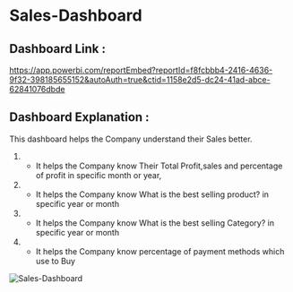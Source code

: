 # Sales-Dashboard

## Dashboard Link :
https://app.powerbi.com/reportEmbed?reportId=f8fcbbb4-2416-4636-9f32-398185655152&autoAuth=true&ctid=1158e2d5-dc24-41ad-abce-62841076dbde

## Dashboard Explanation :
This dashboard helps the Company understand their Sales better.
1. - It helps the Company know Their Total Profit,sales and percentage of profit in specific month or year, 
2. - It helps the Company know What is the best selling product? in specific year or month
3. - It helps the Company know What is the best selling Category? in specific year or month
4. - It helps the Company know percentage of payment methods which use to Buy

![Sales-Dashboard](https://github.com/nouramr877/PowerBI/assets/84910692/2e2637cc-f963-4ff2-b502-c4b22e08153b)
